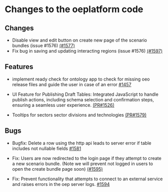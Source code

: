 # Changes to the oeplatform code

## Changes

- Disable view and edit button on create new page of the scenario bundles  (issue #1576) [(#1577)](https://github.com/OpenEnergyPlatform/oeplatform/pull/1577)
- Fix bug in saving and updating interacting regions  (issue #1576) [(#1597)](https://github.com/OpenEnergyPlatform/oeplatform/pull/1597)

## Features

- implement ready check for ontology app to check for missing oeo release files and guide the user in case of an error [#1457](https://github.com/OpenEnergyPlatform/oeplatform/pull/1547/)

- UI Feature for Publishing Draft Tables: Integrated JavaScript to handle publish actions, including schema selection and confirmation steps, ensuring a seamless user experience.  [(PR#1526)](https://github.com/OpenEnergyPlatform/oeplatform/pull/1526)

- Tooltips for sectors sector divisions and technologies [(PR#1579)](https://github.com/OpenEnergyPlatform/oeplatform/pull/1579)

## Bugs

- Bugfix: Delete a row using the http api leads to server error if table includes not nullable fields [#1581](https://github.com/OpenEnergyPlatform/oeplatform/pull/1581)

- Fix: Users are now redirected to the login page if they attempt to create a new scenario bundle. (Note we will prevent not logged in users to open the create bundle page soon) [(#1595)](https://github.com/OpenEnergyPlatform/oeplatform/pull/1595)

- Fix: Prevent functionality that attempts to connect to an external service and raises errors in the oep server logs. [#1594](https://github.com/OpenEnergyPlatform/oeplatform/pull/1594)
